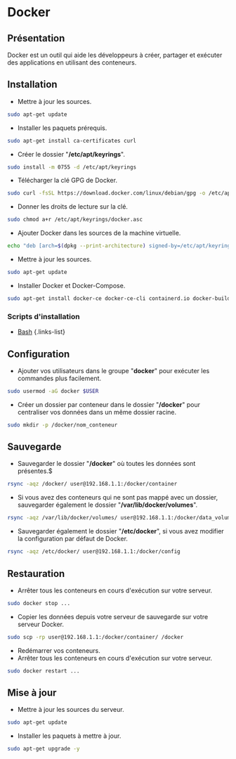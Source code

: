 # Docker
## Présentation
Docker est un outil qui aide les développeurs à créer, partager et exécuter des applications en utilisant des conteneurs.

## Installation
- Mettre à jour les sources.
```bash
sudo apt-get update
```
- Installer les paquets prérequis.
```bash
sudo apt-get install ca-certificates curl
```
- Créer le dossier "**/etc/apt/keyrings**".
```bash
sudo install -m 0755 -d /etc/apt/keyrings
```
- Télécharger la clé GPG de Docker.
```bash
sudo curl -fsSL https://download.docker.com/linux/debian/gpg -o /etc/apt/keyrings/docker.asc
```
- Donner les droits de lecture sur la clé.
```bash
sudo chmod a+r /etc/apt/keyrings/docker.asc
```
- Ajouter Docker dans les sources de la machine virtuelle.
```bash
echo "deb [arch=$(dpkg --print-architecture) signed-by=/etc/apt/keyrings/docker.asc] https://download.docker.com/linux/debian $(. /etc/os-release && echo "$VERSION_CODENAME") stable" | sudo tee /etc/apt/sources.list.d/docker.list > /dev/null
```
- Mettre à jour les sources.
```bash
sudo apt-get update
```
- Installer Docker et Docker-Compose.
```bash
sudo apt-get install docker-ce docker-ce-cli containerd.io docker-buildx-plugin docker-compose-plugin -y
```

### Scripts d'installation
- [Bash](https://raw.githubusercontent.com/corentinbeuf/Bash/main/Docker/install_docker.sh)
{.links-list}

## Configuration
- Ajouter vos utilisateurs dans le groupe "**docker**" pour exécuter les commandes plus facilement.
```bash
sudo usermod -aG docker $USER
```
- Créer un dossier par conteneur dans le dossier "**/docker**" pour centraliser vos données dans un même dossier racine.
```bash
sudo mkdir -p /docker/nom_conteneur
```

## Sauvegarde
- Sauvegarder le dossier "**/docker**" où toutes les données sont présentes.$
```bash
rsync -aqz /docker/ user@192.168.1.1:/docker/container
```
- Si vous avez des conteneurs qui ne sont pas mappé avec un dossier, sauvegarder également le dossier "**/var/lib/docker/volumes**".
```bash
rsync -aqz /var/lib/docker/volumes/ user@192.168.1.1:/docker/data_volumes
```
- Sauvegarder également le dossier "**/etc/docker**", si vous avez modifier la configuration par défaut de Docker.
```bash
rsync -aqz /etc/docker/ user@192.168.1.1:/docker/config
```

## Restauration
- Arrêter tous les conteneurs en cours d'exécution sur votre serveur.
```bash
sudo docker stop ...
```
- Copier les données depuis votre serveur de sauvegarde sur votre serveur Docker.
```bash
sudo scp -rp user@192.168.1.1:/docker/container/ /docker
```
- Redémarrer vos conteneurs.
- Arrêter tous les conteneurs en cours d'exécution sur votre serveur.
```bash
sudo docker restart ...
```

## Mise à jour
- Mettre à jour les sources du serveur.
```bash
sudo apt-get update
```
- Installer les paquets à mettre à jour.
```bash
sudo apt-get upgrade -y
```